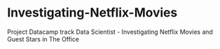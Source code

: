 # Investigating-Netflix-Movies
 Project Datacamp track Data Scientist - Investigating Netflix Movies and Guest Stars in The Office
